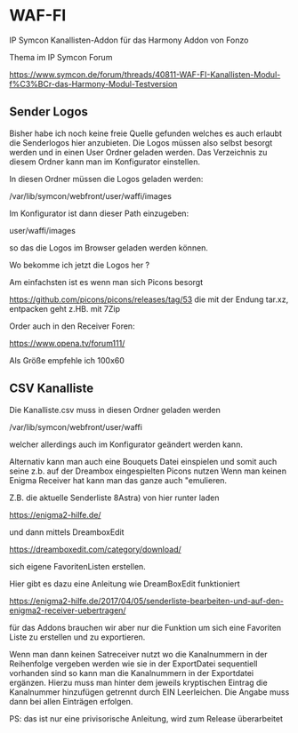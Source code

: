 # WAF-FI
IP Symcon Kanallisten-Addon für das Harmony Addon von Fonzo

Thema im IP Symcon Forum

https://www.symcon.de/forum/threads/40811-WAF-FI-Kanallisten-Modul-f%C3%BCr-das-Harmony-Modul-Testversion

Sender Logos
------------
Bisher habe ich noch keine freie Quelle gefunden welches es auch erlaubt die Senderlogos hier anzubieten.
Die Logos müssen also selbst besorgt werden und in einen User Ordner geladen werden.
Das Verzeichnis zu diesem Ordner kann man im Konfigurator einstellen. 

In diesen Ordner müssen die Logos geladen werden:

/var/lib/symcon/webfront/user/waffi/images

Im Konfigurator ist dann dieser Path einzugeben:

user/waffi/images

so das die Logos im Browser geladen werden können.

Wo bekomme ich jetzt die Logos her ?

Am einfachsten ist es wenn man sich Picons besorgt

https://github.com/picons/picons/releases/tag/53 
die mit der Endung tar.xz, entpacken geht z.HB. mit 7Zip

Order auch in den Receiver Foren:

https://www.opena.tv/forum111/

Als Größe empfehle ich 100x60



CSV Kanalliste
--------------

Die Kanalliste.csv muss in diesen Ordner geladen werden

/var/lib/symcon/webfront/user/waffi

welcher allerdings auch im Konfigurator geändert werden kann.


Alternativ kann man auch eine Bouquets Datei einspielen und somit auch seine z.b. auf der Dreambox eingespielten Picons nutzen
Wenn man keinen Enigma Receiver hat kann man das ganze auch "emulieren.

Z.B. die aktuelle Senderliste 8Astra) von hier runter laden

https://enigma2-hilfe.de/

und dann mittels DreamboxEdit

https://dreamboxedit.com/category/download/

sich eigene FavoritenListen erstellen.

Hier gibt es dazu eine Anleitung wie DreamBoxEdit funktioniert

https://enigma2-hilfe.de/2017/04/05/senderliste-bearbeiten-und-auf-den-enigma2-receiver-uebertragen/

für das Addons brauchen wir aber nur die Funktion um sich eine Favoriten Liste zu erstellen und zu exportieren.

Wenn man dann keinen Satreceiver nutzt wo die Kanalnummern in der Reihenfolge vergeben werden wie sie in der ExportDatei sequentiell vorhanden sind so kann man die Kanalnummern in der Exportdatei ergänzen. Hierzu muss man hinter dem jeweils kryptischen Eintrag die Kanalnummer hinzufügen getrennt durch EIN Leerleichen. Die Angabe muss dann bei allen Einträgen erfolgen.

PS: das ist nur eine privisorische Anleitung, wird zum Release überarbeitet

